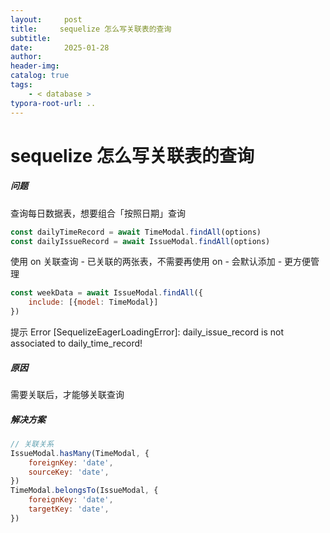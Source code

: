 ```yaml
---
layout:     post
title:     sequelize 怎么写关联表的查询
subtitle:  
date:       2025-01-28
author:     
header-img: 
catalog: true
tags:
    - < database >
typora-root-url: ..
---
```




# sequelize 怎么写关联表的查询

##### 问题

查询每日数据表，想要组合「按照日期」查询

```js
const dailyTimeRecord = await TimeModal.findAll(options)
const dailyIssueRecord = await IssueModal.findAll(options)
```

使用 on 关联查询 - 已关联的两张表，不需要再使用 on - 会默认添加 - 更方便管理

```js
const weekData = await IssueModal.findAll({
    include: [{model: TimeModal}]
})
```

提示 Error [SequelizeEagerLoadingError]: daily_issue_record is not associated to daily_time_record!

##### 原因

需要关联后，才能够关联查询

##### 解决方案

```js
// 关联关系
IssueModal.hasMany(TimeModal, {
	foreignKey: 'date',
	sourceKey: 'date',
})
TimeModal.belongsTo(IssueModal, {
	foreignKey: 'date',
	targetKey: 'date',
})
```

